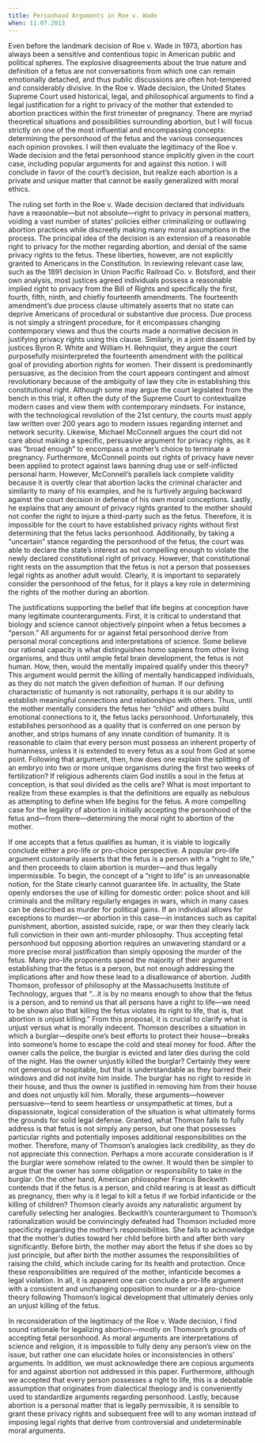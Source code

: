 ```yaml
---
title: Personhood Arguments in Roe v. Wade
when: 11.07.2013
---
```

Even before the landmark decision of Roe v. Wade in 1973, abortion has always been a sensitive and contentious topic in American public and political spheres. The explosive disagreements about the true nature and definition of a fetus are not conversations from which one can remain emotionally detached, and thus public discussions are often hot-tempered and considerably divisive. In the Roe v. Wade decision, the United States Supreme Court used historical, legal, and philosophical arguments to find a legal justification for a right to privacy of the mother that extended to abortion practices within the first trimester of pregnancy. There are myriad theoretical situations and possibilities surrounding abortion, but I will focus strictly on one of the most influential and encompassing concepts: determining the personhood of the fetus and the various consequences each opinion provokes. I will then evaluate the legitimacy of the Roe v. Wade decision and the fetal personhood stance implicitly given in the court case, including popular arguments for and against this notion. I will conclude in favor of the court’s decision, but realize each abortion is a private and unique matter that cannot be easily generalized with moral ethics.<!--more-->

The ruling set forth in the Roe v. Wade decision declared that individuals have a reasonable—but not absolute—right to privacy in personal matters, voiding a vast number of states’ policies either criminalizing or outlawing abortion practices while discreetly making many moral assumptions in the process. The principal idea of the decision is an extension of a reasonable right to privacy for the mother regarding abortion, and denial of the same privacy rights to the fetus. These liberties, however, are not explicitly granted to Americans in the Constitution. In reviewing relevant case law, such as the 1891 decision in Union Pacific Railroad Co. v. Botsford, and their own analysis, most justices agreed individuals possess a reasonable implied right to privacy from the Bill of Rights and specifically the first, fourth, fifth, ninth, and chiefly fourteenth amendments. The fourteenth amendment’s due process clause ultimately asserts that no state can deprive Americans of procedural or substantive due process. Due process is not simply a stringent procedure, for it encompasses changing contemporary views and thus the courts made a normative decision in justifying privacy rights using this clause. Similarly, in a joint dissent filed by justices Byron R. White and William H. Rehnquist, they argue the court purposefully misinterpreted the fourteenth amendment with the political goal of providing abortion rights for women. Their dissent is predominantly persuasive, as the decision from the court appears contingent and almost revolutionary because of the ambiguity of law they cite in establishing this constitutional right. Although some may argue the court legislated from the bench in this trial, it often the duty of the Supreme Court to contextualize modern cases and view them with contemporary mindsets. For instance, with the technological revolution of the 21st century, the courts must apply law written over 200 years ago to modern issues regarding internet and network security. Likewise, Michael McConnell argues the court did not care about making a specific, persuasive argument for privacy rights, as it was “broad enough” to encompass a mother’s choice to terminate a pregnancy. Furthermore, McConnell points out rights of privacy have never been applied to protect against laws banning drug use or self-inflicted personal harm. However, McConnell’s parallels lack complete validity because it is overtly clear that abortion lacks the criminal character and similarity to many of his examples, and he is furtively arguing backward against the court decision in defense of his own moral conceptions. Lastly, he explains that any amount of privacy rights granted to the mother should not confer the right to injure a third-party such as the fetus. Therefore, it is impossible for the court to have established privacy rights without first determining that the fetus lacks personhood. Additionally, by taking a “uncertain” stance regarding the personhood of the fetus, the court was able to declare the state’s interest as not compelling enough to violate the newly declared constitutional right of privacy. However, that constitutional right rests on the assumption that the fetus is not a person that possesses legal rights as another adult would. Clearly, it is important to separately consider the personhood of the fetus, for it plays a key role in determining the rights of the mother during an abortion.

The justifications supporting the belief that life begins at conception have many legitimate counterarguments. First, it is critical to understand that biology and science cannot objectively pinpoint when a fetus becomes a “person.” All arguments for or against fetal personhood derive from personal moral conceptions and interpretations of science. Some believe our rational capacity is what distinguishes homo sapiens from other living organisms, and thus until ample fetal brain development, the fetus is not human. How, then, would the mentally impaired qualify under this theory? This argument would permit the killing of mentally handicapped individuals, as they do not match the given definition of human. If our defining characteristic of humanity is not rationality, perhaps it is our ability to establish meaningful connections and relationships with others. Thus, until the mother mentally considers the fetus her “child” and others build emotional connections to it, the fetus lacks personhood. Unfortunately, this establishes personhood as a quality that is conferred on one person by another, and strips humans of any innate condition of humanity. It is reasonable to claim that every person must possess an inherent property of humanness, unless it is extended to every fetus as a soul from God at some point. Following that argument, then, how does one explain the splitting of an embryo into two or more unique organisms during the first two weeks of fertilization? If religious adherents claim God instills a soul in the fetus at conception, is that soul divided as the cells are? What is most important to realize from these examples is that the definitions are equally as nebulous as attempting to define when life begins for the fetus. A more compelling case for the legality of abortion is initially accepting the personhood of the fetus and—from there—determining the moral right to abortion of the mother.

If one accepts that a fetus qualifies as human, it is viable to logically conclude either a pro-life or pro-choice perspective. A popular pro-life argument customarily asserts that the fetus is a person with a “right to life,” and then proceeds to claim abortion is murder—and thus legally impermissible. To begin, the concept of a “right to life” is an unreasonable notion, for the State clearly cannot guarantee life. In actuality, the State openly endorses the use of killing for domestic order: police shoot and kill criminals and the military regularly engages in wars, which in many cases can be described as murder for political gains. If an individual allows for exceptions to murder—or abortion in this case—in instances such as capital punishment, abortion, assisted suicide, rape, or war then they clearly lack full conviction in their own anti-murder philosophy. Thus accepting fetal personhood but opposing abortion requires an unwavering standard or a more precise moral justification than simply opposing the murder of the fetus. Many pro-life proponents spend the majority of their argument establishing that the fetus is a person, but not enough addressing the implications after and how these lead to a disallowance of abortion. Judith Thomson, professor of philosophy at the Massachusetts Institute of Technology, argues that “…it is by no means enough to show that the fetus is a person, and to remind us that all persons have a right to life—we need to be shown also that killing the fetus violates its right to life, that is, that abortion is unjust killing.”  From this proposal, it is crucial to clarify what is unjust versus what is morally indecent. Thomson describes a situation in which a burglar—despite one’s best efforts to protect their house—breaks into someone’s home to escape the cold and steal money for food. After the owner calls the police, the burglar is evicted and later dies during the cold of the night. Has the owner unjustly killed the burglar? Certainly they were not generous or hospitable, but that is understandable as they barred their windows and did not invite him inside. The burglar has no right to reside in their house, and thus the owner is justified in removing him from their house and does not unjustly kill him. Morally, these arguments—however persuasive—tend to seem heartless or unsympathetic at times, but a dispassionate, logical consideration of the situation is what ultimately forms the grounds for solid legal defense. Granted, what Thomson fails to fully address is that fetus is not simply any person, but one that possesses particular rights and potentially imposes additional responsibilities on the mother. Therefore, many of Thomson’s analogies lack credibility, as they do not appreciate this connection. Perhaps a more accurate consideration is if the burglar were somehow related to the owner. It would then be simpler to argue that the owner has some obligation or responsibility to take in the burglar. On the other hand, American philosopher Francis Beckwith contends that if the fetus is a person, and child rearing is at least as difficult as pregnancy, then why is it legal to kill a fetus if we forbid infanticide or the killing of children? Thomson clearly avoids any naturalistic argument by carefully selecting her analogies. Beckwith’s counterargument to Thomson’s rationalization would be convincingly defeated had Thomson included more specificity regarding the mother’s responsibilities. She fails to acknowledge that the mother’s duties toward her child before birth and after birth vary significantly. Before birth, the mother may abort the fetus if she does so by just principle, but after birth the mother assumes the responsibilities of raising the child, which include caring for its health and protection. Once these responsibilities are required of the mother, infanticide becomes a legal violation. In all, it is apparent one can conclude a pro-life argument with a consistent and unchanging opposition to murder or a pro-choice theory following Thomson’s logical development that ultimately denies only an unjust killing of the fetus.

In reconsideration of the legitimacy of the Roe v. Wade decision, I find sound rationale for legalizing abortion—mostly on Thomson’s grounds of accepting fetal personhood. As moral arguments are interpretations of science and religion, it is impossible to fully deny any person’s view on the issue, but rather one can elucidate holes or inconsistencies in others’ arguments. In addition, we must acknowledge there are copious arguments for and against abortion not addressed in this paper. Furthermore, although we accepted that every person possesses a right to life, this is a debatable assumption that originates from dialectical theology and is conveniently used to standardize arguments regarding personhood. Lastly, because abortion is a personal matter that is legally permissible, it is sensible to grant these privacy rights and subsequent free will to any woman instead of imposing legal rights that derive from controversial and undeterminable moral arguments.